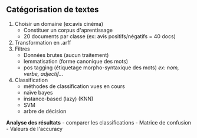 ## Catégorisation de textes
1. Choisir un domaine (ex:avis cinéma)
	- Constituer un corpus d'aprentissage
	- 20 documents par classe (ex: avis positifs/négatifs = 40 docs)
2. Transformation en .arff
3. Filtres
	- Données brutes (aucun traitement)
	- lemmatisation (forme canonique des mots)
	- pos tagging (étiquetage morpho-syntaxique des mots) *ex: nom, verbe, adjectif...*
4. Classification
	- méthodes de classification vues en cours
	- naïve bayes
	- instance-based (lazy) (KNN)
	- SVM
	- arbre de décision

**Analyse des résultats**
	- comparer les classifications
	- Matrice de confusion
	- Valeurs de l'accuracy
